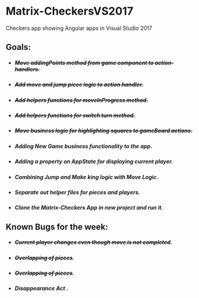 # Matrix-CheckersVS2017
Checkers app showing Angular apps in Visual Studio 2017
 ## Goals:

 * ##### ~~Move addingPoints method from game component to action-handlers.~~

 * #####  ~~Add move and jump piece logic to action handler.~~

 * #####  ~~Add helpers functions for moveInProgress method.~~

 * #####  ~~Add helpers functions for switch turn method.~~

 * #####  ~~Move business logic for highlighting squares to gameBoard actions.~~

 * #####  Adding New Game business functionality to the app.

 * #####  Adding a property on AppState for displaying current player.

 * #####  Combining Jump and Make king logic with Move Logic.

 * #####  Separate out helper files for pieces and players.
  
 * #####  Clone the Matrix-Checkers App in new project and run it.

 ## Known Bugs for the week:

 * ##### ~~Current player changes even though move is not completed~~.

 * ##### ~~Overlapping of pieces~~.

 * ##### ~~Overlapping of pieces~~.

 * ##### Disappearance Act .




	 
 
 

